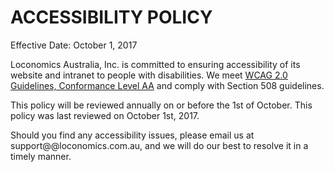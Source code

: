 # ACCESSIBILITY POLICY

Effective Date: October 1, 2017

Loconomics Australia, Inc. is committed to ensuring accessibility of its website and intranet to people with disabilities. We meet [WCAG 2.0 Guidelines, Conformance Level AA](https://www.w3.org/TR/WCAG20/#conformance-reqs) and comply with Section 508 guidelines.

This policy will be reviewed annually on or before the 1st of October. This policy was last reviewed on October 1st, 2017.

Should you find any accessibility issues, please email us at support@@loconomics.com.au, and we will do our best to resolve it in a timely manner.
